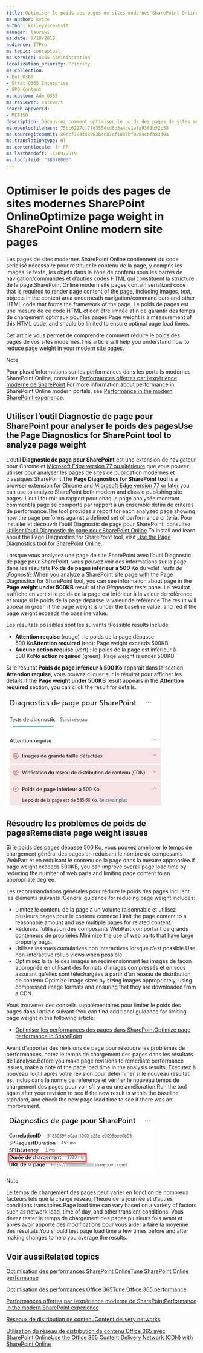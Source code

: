 ```yaml
---
title: Optimiser le poids des pages de sites modernes SharePoint Online
ms.author: kvice
author: kelleyvice-msft
manager: laurawi
ms.date: 9/18/2019
audience: ITPro
ms.topic: conceptual
ms.service: o365-administration
localization_priority: Priority
ms.collection:
- Ent_O365
- Strat_O365_Enterprise
- SPO_Content
ms.custom: Adm_O365
ms.reviewer: sstewart
search.appverid:
- MET150
description: Découvrez comment optimiser le poids des pages de sites modernes SharePoint Online.
ms.openlocfilehash: 75bc6227cf77d355dcd6b3a4ce1afa9388b32c58
ms.sourcegitcommit: 89ecf793443963b4c87cf1033bf0284cbfb83d9a
ms.translationtype: HT
ms.contentlocale: fr-FR
ms.lasthandoff: 11/09/2019
ms.locfileid: "38078003"
---
```

# <a name="optimize-page-weight-in-sharepoint-online-modern-site-pages"></a><span data-ttu-id="7272b-103">Optimiser le poids des pages de sites modernes SharePoint Online</span><span class="sxs-lookup"><span data-stu-id="7272b-103">Optimize page weight in SharePoint Online modern site pages</span></span>

<span data-ttu-id="7272b-104">Les pages de sites modernes SharePoint Online contiennent du code sérialisé nécessaire pour restituer le contenu de la page, y compris les images, le texte, les objets dans la zone de contenu sous les barres de navigation/commandes et d’autres codes HTML qui constituent la structure de la page.</span><span class="sxs-lookup"><span data-stu-id="7272b-104">SharePoint Online modern site pages contain serialized code that is required to render page content of the page, including images, text, objects in the content area underneath navigation/command bars and other HTML code that forms the framework of the page.</span></span> <span data-ttu-id="7272b-105">Le poids de pages est une mesure de ce code HTML et doit être limitée afin de garantir des temps de chargement optimaux pour les pages.</span><span class="sxs-lookup"><span data-stu-id="7272b-105">Page weight is a measurement of this HTML code, and should be limited to ensure optimal page load times.</span></span>

<span data-ttu-id="7272b-106">Cet article vous permet de comprendre comment réduire le poids des pages de vos sites modernes.</span><span class="sxs-lookup"><span data-stu-id="7272b-106">This article will help you understand how to reduce page weight in your modern site pages.</span></span>

>[!NOTE]
><span data-ttu-id="7272b-107">Pour plus d’informations sur les performances dans les portails modernes SharePoint Online, consultez [Performances offertes par l’expérience moderne de SharePoint](https://docs.microsoft.com/sharepoint/modern-experience-performance).</span><span class="sxs-lookup"><span data-stu-id="7272b-107">For more information about performance in SharePoint Online modern portals, see [Performance in the modern SharePoint experience](https://docs.microsoft.com/sharepoint/modern-experience-performance).</span></span>

## <a name="use-the-page-diagnostics-for-sharepoint-tool-to-analyze-page-weight"></a><span data-ttu-id="7272b-108">Utiliser l’outil Diagnostic de page pour SharePoint pour analyser le poids des pages</span><span class="sxs-lookup"><span data-stu-id="7272b-108">Use the Page Diagnostics for SharePoint tool to analyze page weight</span></span>

<span data-ttu-id="7272b-109">L’outil **Diagnostic de page pour SharePoint** est une extension de navigateur pour Chrome et [Microsoft Edge version 77 ou ultérieure](https://www.microsoftedgeinsider.com/download?form=MI13E8&OCID=MI13E8) que vous pouvez utiliser pour analyser les pages de sites de publication modernes et classiques SharePoint.</span><span class="sxs-lookup"><span data-stu-id="7272b-109">The **Page Diagnostics for SharePoint tool** is a browser extension for Chrome and [Microsoft Edge version 77 or later](https://www.microsoftedgeinsider.com/download?form=MI13E8&OCID=MI13E8) you can use to analyze SharePoint both modern and classic publishing site pages.</span></span> <span data-ttu-id="7272b-110">L’outil fournit un rapport pour chaque page analysée montrant comment la page se comporte par rapport à un ensemble défini de critères de performance.</span><span class="sxs-lookup"><span data-stu-id="7272b-110">The tool provides a report for each analyzed page showing how the page performs against a defined set of performance criteria.</span></span> <span data-ttu-id="7272b-111">Pour installer et découvrir l’outil Diagnostic de page pour SharePoint, consultez [Utiliser l’outil Diagnostic de page pour SharePoint Online](page-diagnostics-for-spo.md).</span><span class="sxs-lookup"><span data-stu-id="7272b-111">To install and learn about the Page Diagnostics for SharePoint tool, visit [Use the Page Diagnostics tool for SharePoint Online](page-diagnostics-for-spo.md).</span></span>

<span data-ttu-id="7272b-112">Lorsque vous analysez une page de site SharePoint avec l’outil Diagnostic de page pour SharePoint, vous pouvez voir des informations sur la page dans les résultats **Poids de pages inférieur à 500 Ko** du volet _Tests de diagnostic_.</span><span class="sxs-lookup"><span data-stu-id="7272b-112">When you analyze a SharePoint site page with the Page Diagnostics for SharePoint tool, you can see information about page in the **Page weight under 500KB** result of the _Diagnostic tests_ pane.</span></span> <span data-ttu-id="7272b-113">Le résultat s’affiche en vert si le poids de la page est inférieur à la valeur de référence et rouge si le poids de la page dépasse la valeur de référence.</span><span class="sxs-lookup"><span data-stu-id="7272b-113">The result will appear in green if the page weight is under the baseline value, and red if the page weight exceeds the baseline value.</span></span>

<span data-ttu-id="7272b-114">Les résultats possibles sont les suivants :</span><span class="sxs-lookup"><span data-stu-id="7272b-114">Possible results include:</span></span>

- <span data-ttu-id="7272b-115">**Attention requise** (rouge) : le poids de la page dépasse 500 Ko</span><span class="sxs-lookup"><span data-stu-id="7272b-115">**Attention required** (red): Page weight exceeds 500KB</span></span>
- <span data-ttu-id="7272b-116">**Aucune action requise** (vert) : le poids de la page est inférieur à 500 Ko</span><span class="sxs-lookup"><span data-stu-id="7272b-116">**No action required** (green): Page weight is under 500KB</span></span>

<span data-ttu-id="7272b-117">Si le résultat **Poids de page inférieur à 500 Ko** apparaît dans la section **Attention requise**, vous pouvez cliquer sur le résultat pour afficher les détails.</span><span class="sxs-lookup"><span data-stu-id="7272b-117">If the **Page weight under 500KB** result appears in the **Attention required** section, you can click the result for details.</span></span>

![Résultats de requêtes à SharePoint](media/modern-portal-optimization/pagediag-page-weight.png)

## <a name="remediate-page-weight-issues"></a><span data-ttu-id="7272b-119">Résoudre les problèmes de poids de pages</span><span class="sxs-lookup"><span data-stu-id="7272b-119">Remediate page weight issues</span></span>

<span data-ttu-id="7272b-120">Si le poids des pages dépasse 500 Ko, vous pouvez améliorer le temps de chargement général des pages en réduisant le nombre de composants WebPart et en réduisant le contenu de la page dans la mesure appropriée.</span><span class="sxs-lookup"><span data-stu-id="7272b-120">If page weight exceeds 500KB, you can improve overall page load time by reducing the number of web parts and limiting page content to an appropriate degree.</span></span>

<span data-ttu-id="7272b-121">Les recommandations générales pour réduire le poids des pages incluent les éléments suivants :</span><span class="sxs-lookup"><span data-stu-id="7272b-121">General guidance for reducing page weight includes:</span></span>

- <span data-ttu-id="7272b-122">Limitez le contenu de la page à un volume raisonnable et utilisez plusieurs pages pour le contenu connexe.</span><span class="sxs-lookup"><span data-stu-id="7272b-122">Limit the page content to a reasonable amount and use multiple pages for related content.</span></span>
- <span data-ttu-id="7272b-123">Réduisez l’utilisation des composants WebPart comportant de grands conteneurs de propriétés.</span><span class="sxs-lookup"><span data-stu-id="7272b-123">Minimize the use of web parts that have large property bags.</span></span>
- <span data-ttu-id="7272b-124">Utilisez les vues cumulatives non interactives lorsque c’est possible.</span><span class="sxs-lookup"><span data-stu-id="7272b-124">Use non-interactive rollup views when possible.</span></span>
- <span data-ttu-id="7272b-125">Optimisez la taille des images en redimensionnant les images de façon appropriée en utilisant des formats d’images compressés et en vous assurant qu’elles sont téléchargées à partir d’un réseau de distribution de contenu.</span><span class="sxs-lookup"><span data-stu-id="7272b-125">Optimize image sizes by sizing images appropriately, using compressed image formats and ensuring that they are downloaded from a CDN.</span></span>

<span data-ttu-id="7272b-126">Vous trouverez des conseils supplémentaires pour limiter le poids des pages dans l’article suivant :</span><span class="sxs-lookup"><span data-stu-id="7272b-126">You can find additional guidance for limiting page weight in the following article:</span></span>

- [<span data-ttu-id="7272b-127">Optimiser les performances des pages dans SharePoint</span><span class="sxs-lookup"><span data-stu-id="7272b-127">Optimize page performance in SharePoint</span></span>](https://docs.microsoft.com/sharepoint/dev/general-development/optimize-page-performance-in-sharepoint)

<span data-ttu-id="7272b-128">Avant d’apporter des révisions de page pour résoudre les problèmes de performances, notez le temps de chargement des pages dans les résultats de l’analyse.</span><span class="sxs-lookup"><span data-stu-id="7272b-128">Before you make page revisions to remediate performance issues, make a note of the page load time in the analysis results.</span></span> <span data-ttu-id="7272b-129">Exécutez à nouveau l’outil après votre révision pour déterminer si le nouveau résultat est inclus dans la norme de référence et vérifier le nouveau temps de chargement des pages pour voir s’il y a eu une amélioration.</span><span class="sxs-lookup"><span data-stu-id="7272b-129">Run the tool again after your revision to see if the new result is within the baseline standard, and check the new page load time to see if there was an improvement.</span></span>

![Résultats du temps de chargement des pages](media/modern-portal-optimization/pagediag-page-load-time.png)

>[!NOTE]
><span data-ttu-id="7272b-131">Le temps de chargement des pages peut varier en fonction de nombreux facteurs tels que la charge réseau, l’heure de la journée et d’autres conditions transitoires.</span><span class="sxs-lookup"><span data-stu-id="7272b-131">Page load time can vary based on a variety of factors such as network load, time of day, and other transient conditions.</span></span> <span data-ttu-id="7272b-132">Vous devez tester le temps de chargement des pages plusieurs fois avant et après avoir apporté des modifications pour vous aider à faire la moyenne des résultats.</span><span class="sxs-lookup"><span data-stu-id="7272b-132">You should test page load time a few times before and after making changes to help you average the results.</span></span>

## <a name="related-topics"></a><span data-ttu-id="7272b-133">Voir aussi</span><span class="sxs-lookup"><span data-stu-id="7272b-133">Related topics</span></span>

[<span data-ttu-id="7272b-134">Optimisation des performances SharePoint Online</span><span class="sxs-lookup"><span data-stu-id="7272b-134">Tune SharePoint Online performance</span></span>](tune-sharepoint-online-performance.md)

[<span data-ttu-id="7272b-135">Optimisation des performances Office 365</span><span class="sxs-lookup"><span data-stu-id="7272b-135">Tune Office 365 performance</span></span>](tune-office-365-performance.md)

[<span data-ttu-id="7272b-136">Performances offertes par l’expérience moderne de SharePoint</span><span class="sxs-lookup"><span data-stu-id="7272b-136">Performance in the modern SharePoint experience</span></span>](https://docs.microsoft.com/sharepoint/modern-experience-performance.md)

[<span data-ttu-id="7272b-137">Réseaux de distribution de contenu</span><span class="sxs-lookup"><span data-stu-id="7272b-137">Content delivery networks</span></span>](content-delivery-networks.md)

[<span data-ttu-id="7272b-138">Utilisation du réseau de distribution de contenu Office 365 avec SharePoint Online</span><span class="sxs-lookup"><span data-stu-id="7272b-138">Use the Office 365 Content Delivery Network (CDN) with SharePoint Online</span></span>](use-office-365-cdn-with-spo.md)

